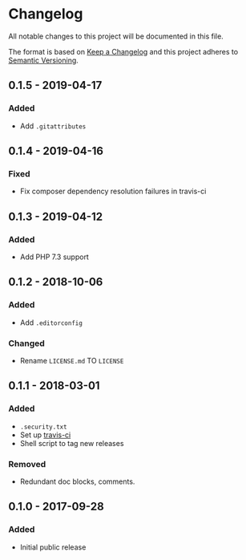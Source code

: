 # Changelog

All notable changes to this project will be documented in this file.

The format is based on [Keep a Changelog](http://keepachangelog.com/en/1.0.0/)
and this project adheres to [Semantic Versioning](http://semver.org/spec/v2.0.0.html).

## 0.1.5 - 2019-04-17

### Added
- Add `.gitattributes`

## 0.1.4 - 2019-04-16

### Fixed
- Fix composer dependency resolution failures in travis-ci

## 0.1.3 - 2019-04-12

### Added
- Add PHP 7.3 support

## 0.1.2 - 2018-10-06

### Added
- Add `.editorconfig`

### Changed
- Rename `LICENSE.md` TO `LICENSE`

## 0.1.1 - 2018-03-01

### Added
- `.security.txt`
- Set up [travis-ci](https://travis-ci.org/GrottoPress/mobile-detector)
- Shell script to tag new releases

### Removed
- Redundant doc blocks, comments.

## 0.1.0 - 2017-09-28

### Added
- Initial public release
